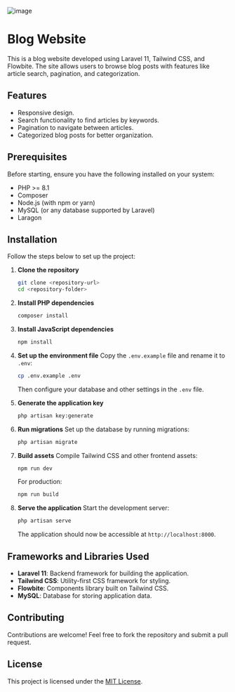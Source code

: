 ![image](https://github.com/user-attachments/assets/d69e0ec1-fdc4-4fd1-b664-9f3434e307f7)


# Blog Website

This is a blog website developed using Laravel 11, Tailwind CSS, and Flowbite. The site allows users to browse blog posts with features like article search, pagination, and categorization.

## Features
- Responsive design.
- Search functionality to find articles by keywords.
- Pagination to navigate between articles.
- Categorized blog posts for better organization.

## Prerequisites
Before starting, ensure you have the following installed on your system:

- PHP >= 8.1
- Composer
- Node.js (with npm or yarn)
- MySQL (or any database supported by Laravel)
- Laragon

## Installation

Follow the steps below to set up the project:

1. **Clone the repository**
   ```bash
   git clone <repository-url>
   cd <repository-folder>
   ```

2. **Install PHP dependencies**
   ```bash
   composer install
   ```

3. **Install JavaScript dependencies**
   ```bash
   npm install
   ```

4. **Set up the environment file**
   Copy the `.env.example` file and rename it to `.env`:
   ```bash
   cp .env.example .env
   ```
   Then configure your database and other settings in the `.env` file.

5. **Generate the application key**
   ```bash
   php artisan key:generate
   ```

6. **Run migrations**
   Set up the database by running migrations:
   ```bash
   php artisan migrate
   ```

7. **Build assets**
   Compile Tailwind CSS and other frontend assets:
   ```bash
   npm run dev
   ```
   For production:
   ```bash
   npm run build
   ```

8. **Serve the application**
   Start the development server:
   ```bash
   php artisan serve
   ```
   The application should now be accessible at `http://localhost:8000`.

## Frameworks and Libraries Used
- **Laravel 11**: Backend framework for building the application.
- **Tailwind CSS**: Utility-first CSS framework for styling.
- **Flowbite**: Components library built on Tailwind CSS.
- **MySQL**: Database for storing application data.

## Contributing
Contributions are welcome! Feel free to fork the repository and submit a pull request.

## License
This project is licensed under the [MIT License](LICENSE).
